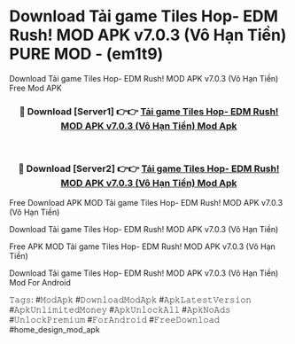 # Download Tải game Tiles Hop- EDM Rush! MOD APK v7.0.3 (Vô Hạn Tiền) PURE MOD - (em1t9)
Download Tải game Tiles Hop- EDM Rush! MOD APK v7.0.3 (Vô Hạn Tiền) Free Mod APK

<div align="center">
<h3>🔴 Download [Server1] 👉👉 <a href="https://apk-comot.site?title=Tải_game_Tiles_Hop-_EDM_Rush!_MOD_APK_v7.0.3_(Vô_Hạn_Tiền)">Tải game Tiles Hop- EDM Rush! MOD APK v7.0.3 (Vô Hạn Tiền) Mod Apk</a></h3><br>

<h3>🔴 Download [Server2] 👉👉 <a href="https://apk-comot.site?title=Tải_game_Tiles_Hop-_EDM_Rush!_MOD_APK_v7.0.3_(Vô_Hạn_Tiền)">Tải game Tiles Hop- EDM Rush! MOD APK v7.0.3 (Vô Hạn Tiền) Mod Apk</a></h3>
</div>


Free Download APK MOD Tải game Tiles Hop- EDM Rush! MOD APK v7.0.3 (Vô Hạn Tiền)

Download Tải game Tiles Hop- EDM Rush! MOD APK v7.0.3 (Vô Hạn Tiền) 

Free APK MOD Tải game Tiles Hop- EDM Rush! MOD APK v7.0.3 (Vô Hạn Tiền) 

Download Tải game Tiles Hop- EDM Rush! MOD APK v7.0.3 (Vô Hạn Tiền) Mod For Android

𝚃𝚊𝚐𝚜: #𝙼𝚘𝚍𝙰𝚙𝚔 #𝙳𝚘𝚠𝚗𝚕𝚘𝚊𝚍𝙼𝚘𝚍𝙰𝚙𝚔 #𝙰𝚙𝚔𝙻𝚊𝚝𝚎𝚜𝚝𝚅𝚎𝚛𝚜𝚒𝚘𝚗 #𝙰𝚙𝚔𝚄𝚗𝚕𝚒𝚖𝚒𝚝𝚎𝚍𝙼𝚘𝚗𝚎𝚢 #𝙰𝚙𝚔𝚄𝚗𝚕𝚘𝚌𝚔𝙰𝚕𝚕 #𝙰𝚙𝚔𝙽𝚘𝙰𝚍𝚜 #𝚄𝚗𝚕𝚘𝚌𝚔𝙿𝚛𝚎𝚖𝚒𝚞𝚖 #𝙵𝚘𝚛𝙰𝚗𝚍𝚛𝚘𝚒𝚍 #𝙵𝚛𝚎𝚎𝙳𝚘𝚠𝚗𝚕𝚘𝚊𝚍 #home_design_mod_apk